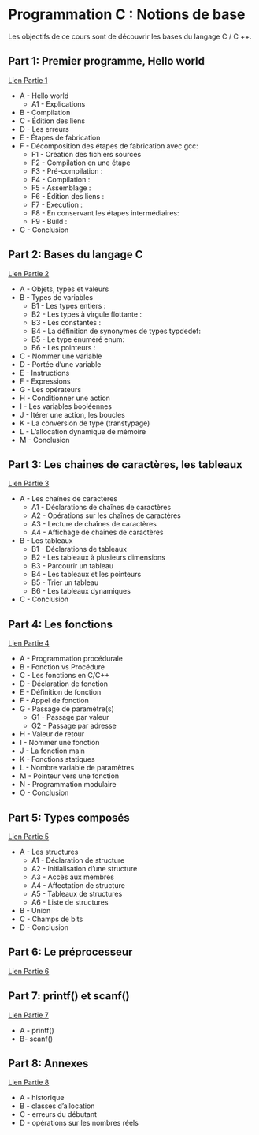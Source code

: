 # Programmation C : Notions de base

Les objectifs de ce cours sont de découvrir les bases du langage C / C ++.

## Part 1: Premier programme, Hello world
[Lien Partie 1](cours_c_part1_helloworld.md)
- A - Hello world
    - A1 - Explications
- B - Compilation
- C - Édition des liens
- D - Les erreurs 
- E - Étapes de fabrication
- F - Décomposition des étapes de fabrication avec gcc:
    - F1 - Création des fichiers sources
    - F2 - Compilation en une étape
    - F3 - Pré-compilation :
    - F4 - Compilation :
    - F5 - Assemblage :
    - F6 - Édition des liens :
    - F7 - Execution :
    - F8 - En conservant les étapes intermédiaires:
    - F9 - Build :
- G - Conclusion

## Part 2: Bases du langage C
[Lien Partie 2](cours_c_part2_bases.md)
- A - Objets, types et valeurs
- B - Types de variables
    - B1 - Les types entiers :
    - B2 - Les types à virgule flottante :
    - B3 - Les constantes :
    - B4 - La définition de synonymes de types typdedef:
    - B5 - Le type énuméré enum:
    - B6 - Les pointeurs :
- C - Nommer une variable
- D - Portée d’une variable
- E - Instructions
- F - Expressions
- G - Les opérateurs
- H - Conditionner une action
- I - Les variables booléennes
- J - Itérer une action, les boucles
- K - La conversion de type (transtypage)
- L - L’allocation dynamique de mémoire
- M - Conclusion

## Part 3: Les chaines de caractères, les tableaux
[Lien Partie 3](cours_c_part3_chaines_tableaux.md)
- A - Les chaînes de caractères
    - A1 - Déclarations de chaînes de caractères
    - A2 - Opérations sur les chaînes de caractères
    - A3 - Lecture de chaînes de caractères
    - A4 - Affichage de chaînes de caractères
- B - Les tableaux
    - B1 - Déclarations de tableaux
    - B2 - Les tableaux à plusieurs dimensions
    - B3 - Parcourir un tableau
    - B4 - Les tableaux et les pointeurs
    - B5 - Trier un tableau
    - B6 - Les tableaux dynamiques
- C - Conclusion

## Part 4: Les fonctions
[Lien Partie 4](cours_c_part4_fonctions.md)
- A - Programmation procédurale
- B - Fonction vs Procédure
- C - Les fonctions en C/C++
- D - Déclaration de fonction
- E - Définition de fonction
- F - Appel de fonction
- G - Passage de paramètre(s)
    - G1 - Passage par valeur
    - G2 - Passage par adresse
- H - Valeur de retour
- I - Nommer une fonction
- J - La fonction main
- K - Fonctions statiques
- L - Nombre variable de paramètres
- M - Pointeur vers une fonction
- N - Programmation modulaire
- O - Conclusion

## Part 5: Types composés
[Lien Partie 5](cours_c_part5_types_composes.md)
- A - Les structures
    - A1 - Déclaration de structure
    - A2 - Initialisation d’une structure
    - A3 - Accès aux membres
    - A4 - Affectation de structure
    - A5 - Tableaux de structures
    - A6 - Liste de structures
- B - Union
- C - Champs de bits
- D - Conclusion

## Part 6: Le préprocesseur
[Lien Partie 6](cours_c_part6_preprocesseur.md)

## Part 7: printf() et scanf()
[Lien Partie 7](cours_c_part7_printf_scanf.md)
- A - printf()
- B- scanf()

## Part 8: Annexes
[Lien Partie 8](cours_c_part8_annexes.md)
- A - historique
- B - classes d’allocation
- C - erreurs du débutant
- D - opérations sur les nombres réels